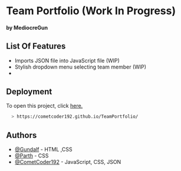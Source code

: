 # Team Portfolio (Work In Progress)
#### by MediocreGun
## List Of Features

- Imports JSON file into JavaScript file (WIP)
- Stylish dropdown menu selecting team member (WIP)
- 

## Deployment

To open this project, click [here.](https://cometcoder192.github.io/TeamPortfolio//)
```bash
  > https://cometcoder192.github.io/TeamPortfolio/ 
```


## Authors

- [@Gundalf](https://github.com/TPX-Bob) - HTML ,CSS
- [@Parth](https://github.com/parth2187) - CSS
- [@CometCoder192](https://github.com/CometCoder192) - JavaScript, CSS, JSON




